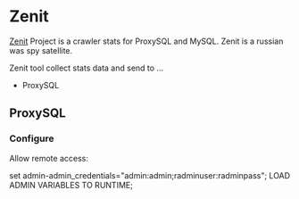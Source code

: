 # Zenit

[Zenit](https://en.wikipedia.org/wiki/Zenit_(satellite)) Project is a crawler stats for ProxySQL and MySQL. Zenit is a
russian was spy satellite.

Zenit tool collect stats data and send to ...
- ProxySQL

## ProxySQL

### Configure

Allow remote access:

set admin-admin_credentials="admin:admin;radminuser:radminpass";
LOAD ADMIN VARIABLES TO RUNTIME;
